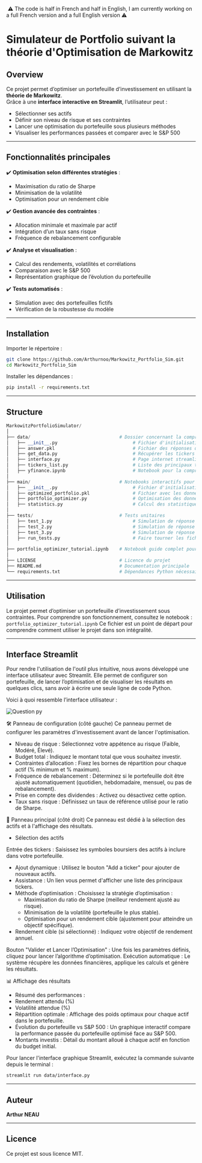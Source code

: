  ⚠️ The code is half in French and half in English, I am currently working on a full French version and a full English version ⚠️

# Simulateur de Portfolio suivant la théorie d'Optimisation de Markowitz

## Overview

Ce projet permet d’optimiser un portefeuille d’investissement en utilisant la **théorie de Markowitz**.  
Grâce à une **interface interactive en Streamlit**, l’utilisateur peut :  
- Sélectionner ses actifs  
- Définir son niveau de risque et ses contraintes  
- Lancer une optimisation du portefeuille sous plusieurs méthodes  
- Visualiser les performances passées et comparer avec le S&P 500  

---

## Fonctionnalités principales
✔️ **Optimisation selon différentes stratégies** :  
- Maximisation du ratio de Sharpe  
- Minimisation de la volatilité  
- Optimisation pour un rendement cible  

✔️ **Gestion avancée des contraintes** :  
- Allocation minimale et maximale par actif  
- Intégration d’un taux sans risque  
- Fréquence de rebalancement configurable  

✔️ **Analyse et visualisation** :  
- Calcul des rendements, volatilités et corrélations  
- Comparaison avec le S&P 500  
- Représentation graphique de l’évolution du portefeuille  

✔️ **Tests automatisés** :  
- Simulation avec des portefeuilles fictifs  
- Vérification de la robustesse du modèle
---

## Installation

Importer le répertoire :
```bash
git clone https://github.com/Arthurnoo/Markowitz_Portfolio_Sim.git
cd Markowitz_Portfolio_Sim
```
Installer les dépendances :
```bash
pip install -r requirements.txt
```
---

## Structure

```python
MarkowitzPortfolioSimulator/
│
├── data/                                 # Dossier concernant la compréhension et la récupération de la data
│   ├── __init__.py                            # Fichier d'initialisation pour le module
│   ├── answer.pkl                             # Fichier des réponses de l'utilisateur dans interface.py
│   ├── get_data.py                            # Récupérer les tickers du S&P 500
│   ├── interface.py                           # Page internet streamlit pour récupérer les informations de l'utilisateur, et afficher les résultats
│   ├── tickers_list.py                        # Liste des principaux tickers (aide pour les utilisateurs)
│   ├── yfinance.ipynb                         # Notebook pour la compréhension basique de yfinance
│
├── main/                                 # Notebooks interactifs pour démonstration
│   ├── __init__.py                            # Fichier d'initialisation pour le module
│   ├── optimized_portfolio.pkl                # Fichier avec les données finales pour l'exporter dans interface.py
│   ├── portfolio_optimizer.py                 # Optimisation des données sous contraintes
│   ├── statistics.py                          # Calcul des statistiques basiques des tickers (rendements moyens, volatilités, matrice de corrélation)
│
├── tests/                                # Tests unitaires
│   ├── test_1.py                              # Simulation de réponse utilisateur 1 (5 tickers)
│   ├── test_2.py                              # Simulation de réponse utilisateur 2 (10 tickers)
│   ├── test_3.py                              # Simulation de réponse utilisateur 3 (20 tickers)
│   ├── run_tests.py                           # Faire tourner les fichiers de tests et vérifier que tout fonctionne
│
├── portfolio_optimizer_tutorial.ipynb    # Notebook guide complet pour l'utilisateur
│
├── LICENSE                               # Licence du projet
├── README.md                             # Documentation principale
└── requirements.txt                      # Dépendances Python nécessaires
```

---

## Utilisation

Le projet permet d’optimiser un portefeuille d’investissement sous contraintes.
Pour comprendre son fonctionnement, consultez le notebook : `portfolio_optimizer_tutorial.ipynb`
Ce fichier est un point de départ pour comprendre comment utiliser le projet dans son intégralité.

---

## Interface Streamlit

Pour rendre l'utilisation de l'outil plus intuitive, nous avons développé une interface utilisateur avec Streamlit. Elle permet de configurer son portefeuille, de lancer l’optimisation et de visualiser les résultats en quelques clics, sans avoir à écrire une seule ligne de code Python.

Voici à quoi ressemble l’interface utilisateur :

![Question py](https://github.com/user-attachments/assets/5f745dc6-961f-449d-b5f9-fd885a9fbeb0)

🛠 Panneau de configuration (côté gauche)
Ce panneau permet de configurer les paramètres d'investissement avant de lancer l'optimisation.

- Niveau de risque : Sélectionnez votre appétence au risque (Faible, Modéré, Élevé).
- Budget total : Indiquez le montant total que vous souhaitez investir.
- Contraintes d’allocation : Fixez les bornes de répartition pour chaque actif (% minimum et % maximum).
- Fréquence de rebalancement : Déterminez si le portefeuille doit être ajusté automatiquement (quotidien, hebdomadaire, mensuel, ou pas de rebalancement).
- Prise en compte des dividendes : Activez ou désactivez cette option.
- Taux sans risque : Définissez un taux de référence utilisé pour le ratio de Sharpe.

📍 Panneau principal (côté droit)
Ce panneau est dédié à la sélection des actifs et à l'affichage des résultats.

- Sélection des actifs

Entrée des tickers : Saisissez les symboles boursiers des actifs à inclure dans votre portefeuille.
- Ajout dynamique : Utilisez le bouton "Add a ticker" pour ajouter de nouveaux actifs.
- Assistance : Un lien vous permet d'afficher une liste des principaux tickers.
- Méthode d’optimisation : Choisissez la stratégie d’optimisation :
  - Maximisation du ratio de Sharpe (meilleur rendement ajusté au risque).
  - Minimisation de la volatilité (portefeuille le plus stable).
  - Optimisation pour un rendement cible (ajustement pour atteindre un objectif spécifique).
- Rendement cible (si sélectionné) : Indiquez votre objectif de rendement annuel.


Bouton "Valider et Lancer l’Optimisation" : Une fois les paramètres définis, cliquez pour lancer l’algorithme d’optimisation.
Exécution automatique : Le système récupère les données financières, applique les calculs et génère les résultats.

📊 Affichage des résultats

- Résumé des performances :
- Rendement attendu (%)
- Volatilité attendue (%)
- Répartition optimale :
Affichage des poids optimaux pour chaque actif dans le portefeuille.
- Évolution du portefeuille vs S&P 500 :
Un graphique interactif compare la performance passée du portefeuille optimisé face au S&P 500.
- Montants investis :
Détail du montant alloué à chaque actif en fonction du budget initial.

Pour lancer l'interface graphique Streamlit, exécutez la commande suivante depuis le terminal :

```bash
streamlit run data/interface.py
```

---
## Auteur

**Arthur NEAU**

---

## Licence

Ce projet est sous licence MIT.
